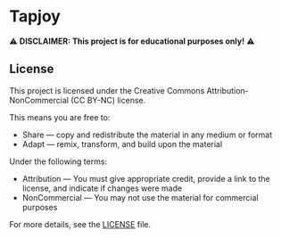 # Tapjoy 

⚠️ **DISCLAIMER: This project is for educational purposes only!** ⚠️

## License

This project is licensed under the Creative Commons Attribution-NonCommercial (CC BY-NC) license.

This means you are free to:
- Share — copy and redistribute the material in any medium or format
- Adapt — remix, transform, and build upon the material

Under the following terms:
- Attribution — You must give appropriate credit, provide a link to the license, and indicate if changes were made
- NonCommercial — You may not use the material for commercial purposes

For more details, see the [LICENSE](LICENSE) file. 